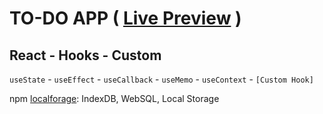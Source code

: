 # TO-DO APP ( [Live Preview](https://the-todo-react-hooks-custom.netlify.app/) )

## React - Hooks - Custom
`useState` - `useEffect`  - `useCallback` - `useMemo` - `useContext` - `[Custom Hook]`
<!-- react-hooks -->
npm [localforage](https://www.npmjs.com/package/localforage):
IndexDB, WebSQL, Local Storage

<!--  
index.html
- head
    - meta
        - keywords: [ tech, stack ]
        - description: To-Do App — [ tech, stack ]
    - title
        - To-Do App — [ tech, stack ]
- body
    - ".header"
        - [ tech - stack ]
README.md
- ## [ tech - stack ]
GitHub
- description: to-do app to learn tech
- url: https://awwmicky.github.io/todo--[tech-stack]/
- topics: html - css - [ tech-stack ]
-->